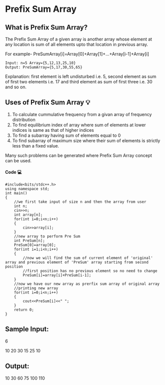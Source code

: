 # Prefix Sum Array

## What is Prefix Sum Array?
The Prefix Sum Array of a given array is another array whose element at any location is sum of all elements upto that location in previous array. 

For example- PreSumArray[i]=Array[0]+Array[1]+...+Array[i-1]+Array[i]

```
Input: n=5 Array={5,12,13,25,10}
Output: PreSumArray={5,17,30,55,65}
```
Explanation: first element is left undisturbed i.e. 5, second element as sum of first two elements i.e. 17 and third element as sum of first three i.e. 30 and so on.


## Uses of Prefix Sum Array 💡
1. To calculate cummulative frequency from a givan array of frequency distribution
2. To find equilibrium index of array where sum of elements at lower indices is same as that of higher indices
3. To find a subarray having sum of elements equal to 0
4. To find subarray of maximum size where their sum of elements is strictly less than a fixed value.

Many such problems can be generated where Prefix Sum Array concept can be used.

#### Code 💻

```
#include<bits/stdc++.h>
using namespace std;
int main()
{
	//we first take input of size n and then the array from user
	int n;
	cin>>n;
	int array[n];
	for(int i=0;i<n;i++)
	{
		cin>>array[i];
	}
	//new array to perform Pre Sum
	int PreSum[n];
	PreSum[0]=array[0];
	for(int i=1;i<n;i++)
	{
  		//now we will find the sum of current element of 'original' array and previous element of 'PreSum' array starting from second position
  		//first position has no previous element so no need to change
		PreSum[i]=array[i]+PreSum[i-1];
  	}
	//now we have our new array as prerfix sum array of original array
	//printing new array
	for(int i=0;i<n;i++)
  	{
    	cout<<PreSum[i]<<" ";
  	}
  	return 0;
}
```
## Sample Input:
6

10 20 30 15 25 10

## Output:
10 30 60 75 100 110
